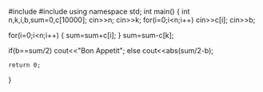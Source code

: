 #include<iostream>
#include<cmath>
using namespace std;
int main()
{
int n,k,i,b,sum=0,c[10000];
cin>>n;
cin>>k;
for(i=0;i<n;i++)
  cin>>c[i];
  cin>>b;

  for(i=0;i<n;i++)
  {
    sum=sum+c[i];
  }
    sum=sum-c[k];

  if(b==sum/2)
  cout<<"Bon Appetit";
  else
  cout<<abs(sum/2-b);


    return 0;

}
